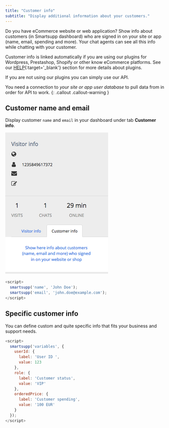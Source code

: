 ```yaml
---
title: "Customer info"
subtitle: "Display additional information about your customers."
---
```


Do you have eCommerce website or web application? Show info about customers (in Smartsupp dashboard) who are signed in on your site or app (name, email, spending and more). Your chat agents can see all this info while chatting with your customer.

Customer info is linked automatically if you are using our plugins for Wordpress, Prestashop, Shopify or other know eCommerce platforms. See our [HELP](https://www.smartsupp.com/help/){:target='\_blank'} section for more details about plugins.

If you are not using our plugins you can simply use our API.

You need a connection to _your site or app user database_ to pull data from in order for API to work.
{: .callout .callout-warning }

## Customer name and email

Display customer `name` and `email` in your dashboard under tab **Customer info**.

![customer info](/assets/img/docs/customer-info/customer-name-and-email.png)

```js
<script>
  smartsupp('name', 'John Doe');
  smartsupp('email', 'john.doe@example.com');
</script>
```

## Specific customer info

You can define custom and quite specific info that fits your business and support needs.

```js
<script>
  smartsupp('variables', {
    userId: {
      label: 'User ID ',
      value: 123
    },
    role: {
      label: 'Customer status',
      value: 'VIP'
    },
    orderedPrice: {
      label: 'Customer spending',
      value: '100 EUR'
    }
  });
</script>
```